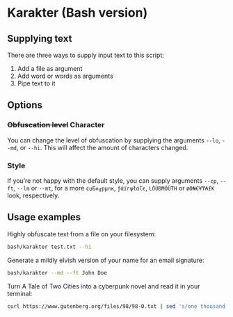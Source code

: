# Karakter (Bash version)

## Supplying text

There are three ways to supply input text to this script:

  1) Add a file as argument
  2) Add word or words as arguments
  3) Pipe text to it

## Options

### ~~Obfuscation level~~ Character

You can change the level of obfuscation by supplying the arguments `--lo`, `--md`, or `--hi`. This will affect the amount of characters changed.

### Style

If you’re not happy with the default style, you can supply arguments `--cp`, `--ft`, `--lm` or `--mt`, for a more `¢џБ≡┎pμ∩κ`, `ƒάїгψłάľє`, `LŌŪĐMŌŪṪH` or `₥0₦€¥₸₳£₭` look, respectively.

## Usage examples

Highly obfuscate text from a file on your filesystem:

```bash
bash/karakter test.txt --hi
```

Generate a mildly elvish version of your name for an email signature:

```bash
bash/karakter --md --ft John Doe
```

Turn A Tale of Two Cities into a cyberpunk novel and read it in your terminal:

```bash
curl https://www.gutenberg.org/files/98/98-0.txt | sed 's/one thousand seven/two thousand seven/g' | tr a-z A-Z | bash/karakter --md --cp | less
```
